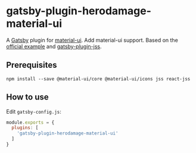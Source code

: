 # gatsby-plugin-herodamage-material-ui

A [Gatsby](https://github.com/gatsbyjs/gatsby) plugin for [material-ui](https://github.com/mui-org/material-ui).
Add material-ui support.
Based on the [official example](https://github.com/mui-org/material-ui/tree/master/examples/gatsby) and [gatsby-plugin-jss](https://github.com/gatsbyjs/gatsby/tree/master/packages/gatsby-plugin-jss).

## Prerequisites

```
npm install --save @material-ui/core @material-ui/icons jss react-jss
```

## How to use

Edit `gatsby-config.js`:
```javascript
module.exports = {
  plugins: [
    'gatsby-plugin-herodamage-material-ui'
  ]
}
```
